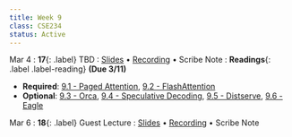 ```yaml
---
title: Week 9
class: CSE234
status: Active
---
```


Mar 4
: **17**{: .label} TBD
  : [Slides](assets/slides/mar4.pdf) &#8226; [Recording]() &#8226; Scribe Note
: **Readings**{: .label .label-reading} **(Due 3/11)**
  * **Required**: [9.1 - Paged Attention](https://arxiv.org/abs/2309.06180), [9.2 - FlashAttention](https://arxiv.org/abs/2205.14135)
  * **Optional**: [9.3 - Orca](https://www.usenix.org/system/files/osdi22-yu.pdf), [9.4 - Speculative Decoding](https://arxiv.org/abs/2211.17192), [9.5 - Distserve](https://arxiv.org/abs/2401.09670), [9.6 - Eagle](https://arxiv.org/abs/2401.15077)


Mar 6
: **18**{: .label} Guest Lecture
  : [Slides]() &#8226; [Recording]() &#8226; Scribe Note





